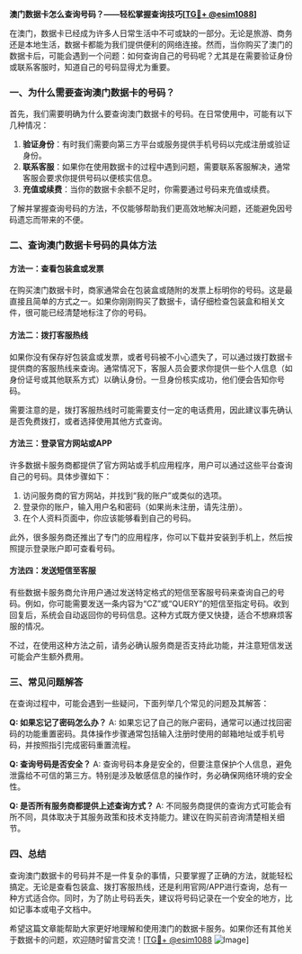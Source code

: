 **澳门数据卡怎么查询号码？——轻松掌握查询技巧[[TG💪+ @esim1088](https://t.me/s/esim1088)]**

在澳门，数据卡已经成为许多人日常生活中不可或缺的一部分。无论是旅游、商务还是本地生活，数据卡都能为我们提供便利的网络连接。然而，当你购买了澳门的数据卡后，可能会遇到一个问题：如何查询自己的号码呢？尤其是在需要验证身份或联系客服时，知道自己的号码显得尤为重要。

### 一、为什么需要查询澳门数据卡的号码？

首先，我们需要明确为什么要查询澳门数据卡的号码。在日常使用中，可能有以下几种情况：

1. **验证身份**：有时我们需要向第三方平台或服务提供手机号码以完成注册或验证身份。
2. **联系客服**：如果你在使用数据卡的过程中遇到问题，需要联系客服解决，通常客服会要求你提供号码以便核实信息。
3. **充值或续费**：当你的数据卡余额不足时，你需要通过号码来充值或续费。

了解并掌握查询号码的方法，不仅能够帮助我们更高效地解决问题，还能避免因号码遗忘而带来的不便。

### 二、查询澳门数据卡号码的具体方法

#### 方法一：查看包装盒或发票

在购买澳门数据卡时，商家通常会在包装盒或随附的发票上标明你的号码。这是最直接且简单的方式之一。如果你刚刚购买了数据卡，请仔细检查包装盒和相关文件，很可能已经清楚地标注了你的号码。

#### 方法二：拨打客服热线

如果你没有保存好包装盒或发票，或者号码被不小心遗失了，可以通过拨打数据卡提供商的客服热线来查询。通常情况下，客服人员会要求你提供一些个人信息（如身份证号或其他联系方式）以确认身份。一旦身份核实成功，他们便会告知你号码。

需要注意的是，拨打客服热线时可能需要支付一定的电话费用，因此建议事先确认是否免费拨打，或者选择使用其他方式查询。

#### 方法三：登录官方网站或APP

许多数据卡服务商都提供了官方网站或手机应用程序，用户可以通过这些平台查询自己的号码。具体步骤如下：

1. 访问服务商的官方网站，并找到“我的账户”或类似的选项。
2. 登录你的账户，输入用户名和密码（如果尚未注册，请先注册）。
3. 在个人资料页面中，你应该能够看到自己的号码。

此外，很多服务商还推出了专门的应用程序，你可以下载并安装到手机上，然后按照提示登录账户即可查看号码。

#### 方法四：发送短信至客服

有些数据卡服务商允许用户通过发送特定格式的短信至客服号码来查询自己的号码。例如，你可能需要发送一条内容为“CZ”或“QUERY”的短信至指定号码。收到回复后，系统会自动返回你的号码信息。这种方式既方便又快捷，适合不想麻烦客服的情况。

不过，在使用这种方法之前，请务必确认服务商是否支持此功能，并注意短信发送可能会产生额外费用。

### 三、常见问题解答

在查询过程中，可能会遇到一些疑问，下面列举几个常见的问题及其解答：

**Q: 如果忘记了密码怎么办？**
A: 如果忘记了自己的账户密码，通常可以通过找回密码的功能重置密码。具体操作步骤通常包括输入注册时使用的邮箱地址或手机号码，并按照指引完成密码重置流程。

**Q: 查询号码是否安全？**
A: 查询号码本身是安全的，但要注意保护个人信息，避免泄露给不可信的第三方。特别是涉及敏感信息的操作时，务必确保网络环境的安全性。

**Q: 是否所有服务商都提供上述查询方式？**
A: 不同服务商提供的查询方式可能会有所不同，具体取决于其服务政策和技术支持能力。建议在购买前咨询清楚相关细节。

### 四、总结

查询澳门数据卡的号码并不是一件复杂的事情，只要掌握了正确的方法，就能轻松搞定。无论是查看包装盒、拨打客服热线，还是利用官网/APP进行查询，总有一种方式适合你。同时，为了防止号码丢失，建议将号码记录在一个安全的地方，比如记事本或电子文档中。

希望这篇文章能帮助大家更好地理解和使用澳门的数据卡服务。如果你还有其他关于数据卡的问题，欢迎随时留言交流！[[TG💪+ @esim1088](https://t.me/s/esim1088) ![Image](https://i.postimg.cc/4NQfJmqS/Snipaste-2025-05-13-00-14-12.png)]